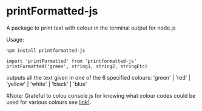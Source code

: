 # printFormatted-js
 A package to print text with colour in the terminal output for node.js

Usage:
```
npm install printformatted-js
```
```
import 'printFormatted' from 'printformatted-js'
printFormatted('green', string1, string2, stringEtc)
```
outputs all the text given in one of the 6 specified colours:
'green' | 'red' | 'yellow' | 'white' | 'black' | 'blue'


#Note:
Grateful to colou console js for knowing what colour codes could be used for various colours see [link](https://gist.github.com/abritinthebay/d80eb99b2726c83feb0d97eab95206c4)].
